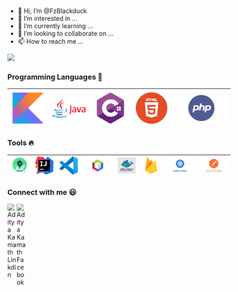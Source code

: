 - 👋 Hi, I’m @FzBlackduck
- 👀 I’m interested in ...
- 🌱 I’m currently learning ...
- 💞️ I’m looking to collaborate on ...
- 📫 How to reach me ...


![](https://komarev.com/ghpvc/?username=your-github-username&label=PROFILE+VIEWS&color=blueviolet)

### Programming Languages  :rocket:
|<img src="https://github.com/FzBlackduck/FzBlackduck/blob/main/image/Programming_Languages/kotlin2.jpg" width=80> | <img src="https://github.com/FzBlackduck/FzBlackduck/blob/main/image/Programming_Languages/java.png" width=80> |<img src="https://github.com/FzBlackduck/FzBlackduck/blob/main/image/Programming_Languages/c%232.jpg" width=80> | <img src="https://github.com/FzBlackduck/FzBlackduck/blob/main/image/Programming_Languages/html.png" width=80> |<img src="https://github.com/FzBlackduck/FzBlackduck/blob/main/image/Programming_Languages/php.png" width=120> |
|:---:|:---:|:---:|:---:|:---:|


### Tools :fire:
|<img src="https://github.com/FzBlackduck/FzBlackduck/blob/main/image/tools/android%20studio.png" width=80> | <img src="https://github.com/FzBlackduck/FzBlackduck/blob/main/image/tools/intellij-idea.png" width=80> |<img src="https://github.com/FzBlackduck/FzBlackduck/blob/main/image/tools/vs-code.png" width=80> | <img src="https://github.com/FzBlackduck/FzBlackduck/blob/main/image/tools/NetBeans-Logo.wine.png" width=120> |<img src="https://github.com/FzBlackduck/FzBlackduck/blob/main/image/tools/docker-logo.png" width=80> | <img src="https://github.com/FzBlackduck/FzBlackduck/blob/main/image/tools/firebase.png" width=80> | <img src="https://github.com/FzBlackduck/FzBlackduck/blob/main/image/tools/kubernetes.png" width=120> | <img src="https://github.com/FzBlackduck/FzBlackduck/blob/main/image/tools/pm-logo-vert.jpg" width=120> |
|:---:|:---:|:---:|:---:|:---:|:---:|:---:|:---:|



### Connect with me :smiley:
<a href="https://www.linkedin.com">
  <img align="left" alt="Aditya Kamath Linkdin" width="21px" src="https://github.com/adityakamath16/adityakamath16/blob/master/images/connect_with_me_images/linkedin.svg" />
</a>
<a href="https://www.google.com">
  <img align="left" alt="Aditya Kamath Facebook" width="21px" src="https://github.com/adityakamath16/adityakamath16/blob/master/images/connect_with_me_images/facebook.svg" />
</a>

